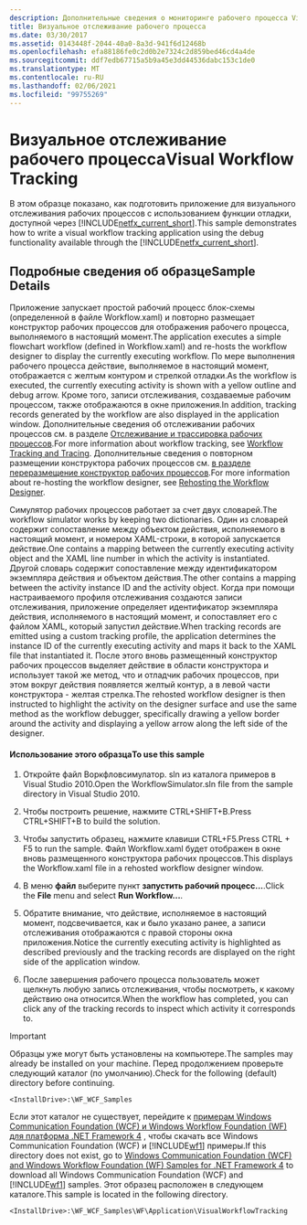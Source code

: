 ```yaml
---
description: Дополнительные сведения о мониторинге рабочего процесса Visual
title: Визуальное отслеживание рабочего процесса
ms.date: 03/30/2017
ms.assetid: 0143448f-2044-40a0-8a3d-941f6d12468b
ms.openlocfilehash: efa88186fe0c2d0b2e7324c2d859bed46cd4a4de
ms.sourcegitcommit: ddf7edb67715a5b9a45e3dd44536dabc153c1de0
ms.translationtype: MT
ms.contentlocale: ru-RU
ms.lasthandoff: 02/06/2021
ms.locfileid: "99755269"
---
```

# <a name="visual-workflow-tracking"></a><span data-ttu-id="f8d16-103">Визуальное отслеживание рабочего процесса</span><span class="sxs-lookup"><span data-stu-id="f8d16-103">Visual Workflow Tracking</span></span>

<span data-ttu-id="f8d16-104">В этом образце показано, как подготовить приложение для визуального отслеживания рабочих процессов с использованием функции отладки, доступной через [!INCLUDE[netfx_current_short](../../../../includes/netfx-current-short-md.md)].</span><span class="sxs-lookup"><span data-stu-id="f8d16-104">This sample demonstrates how to write a visual workflow tracking application using the debug functionality available through the [!INCLUDE[netfx_current_short](../../../../includes/netfx-current-short-md.md)].</span></span>

## <a name="sample-details"></a><span data-ttu-id="f8d16-105">Подробные сведения об образце</span><span class="sxs-lookup"><span data-stu-id="f8d16-105">Sample Details</span></span>

 <span data-ttu-id="f8d16-106">Приложение запускает простой рабочий процесс блок-схемы (определенной в файле Workflow.xaml) и повторно размещает конструктор рабочих процессов для отображения рабочего процесса, выполняемого в настоящий момент.</span><span class="sxs-lookup"><span data-stu-id="f8d16-106">The application executes a simple flowchart workflow (defined in Workflow.xaml) and re-hosts the workflow designer to display the currently executing workflow.</span></span> <span data-ttu-id="f8d16-107">По мере выполнения рабочего процесса действие, выполняемое в настоящий момент, отображается с желтым контуром и стрелкой отладки.</span><span class="sxs-lookup"><span data-stu-id="f8d16-107">As the workflow is executed, the currently executing activity is shown with a yellow outline and debug arrow.</span></span> <span data-ttu-id="f8d16-108">Кроме того, записи отслеживания, создаваемые рабочим процессом, также отображаются в окне приложения.</span><span class="sxs-lookup"><span data-stu-id="f8d16-108">In addition, tracking records generated by the workflow are also displayed in the application window.</span></span> <span data-ttu-id="f8d16-109">Дополнительные сведения об отслеживании рабочих процессов см. в разделе [Отслеживание и трассировка рабочих процессов](../workflow-tracking-and-tracing.md).</span><span class="sxs-lookup"><span data-stu-id="f8d16-109">For more information about workflow tracking, see [Workflow Tracking and Tracing](../workflow-tracking-and-tracing.md).</span></span> <span data-ttu-id="f8d16-110">Дополнительные сведения о повторном размещении конструктора рабочих процессов см. [в разделе переразмещение конструктор рабочих процессов](../rehosting-the-workflow-designer.md).</span><span class="sxs-lookup"><span data-stu-id="f8d16-110">For more information about re-hosting the workflow designer, see [Rehosting the Workflow Designer](../rehosting-the-workflow-designer.md).</span></span>

 <span data-ttu-id="f8d16-111">Симулятор рабочих процессов работает за счет двух словарей.</span><span class="sxs-lookup"><span data-stu-id="f8d16-111">The workflow simulator works by keeping two dictionaries.</span></span> <span data-ttu-id="f8d16-112">Один из словарей содержит сопоставление между объектом действия, исполняемого в настоящий момент, и номером XAML-строки, в которой запускается действие.</span><span class="sxs-lookup"><span data-stu-id="f8d16-112">One contains a mapping between the currently executing activity object and the XAML line number in which the activity is instantiated.</span></span> <span data-ttu-id="f8d16-113">Другой словарь содержит сопоставление между идентификатором экземпляра действия и объектом действия.</span><span class="sxs-lookup"><span data-stu-id="f8d16-113">The other contains a mapping between the activity instance ID and the activity object.</span></span> <span data-ttu-id="f8d16-114">Когда при помощи настраиваемого профиля отслеживания создаются записи отслеживания, приложение определяет идентификатор экземпляра действия, исполняемого в настоящий момент, и сопоставляет его с файлом XAML, который запустил действие.</span><span class="sxs-lookup"><span data-stu-id="f8d16-114">When tracking records are emitted using a custom tracking profile, the application determines the instance ID of the currently executing activity and maps it back to the XAML file that instantiated it.</span></span> <span data-ttu-id="f8d16-115">После этого вновь размещенный конструктор рабочих процессов выделяет действие в области конструктора и использует такой же метод, что и отладчик рабочих процессов, при этом вокруг действия появляется желтый контур, а в левой части конструктора - желтая стрелка.</span><span class="sxs-lookup"><span data-stu-id="f8d16-115">The rehosted workflow designer is then instructed to highlight the activity on the designer surface and use the same method as the workflow debugger, specifically drawing a yellow border around the activity and displaying a yellow arrow along the left side of the designer.</span></span>

#### <a name="to-use-this-sample"></a><span data-ttu-id="f8d16-116">Использование этого образца</span><span class="sxs-lookup"><span data-stu-id="f8d16-116">To use this sample</span></span>

1. <span data-ttu-id="f8d16-117">Откройте файл Воркфловсимулатор. sln из каталога примеров в Visual Studio 2010.</span><span class="sxs-lookup"><span data-stu-id="f8d16-117">Open the WorkflowSimulator.sln file from the sample directory in Visual Studio 2010.</span></span>

2. <span data-ttu-id="f8d16-118">Чтобы построить решение, нажмите CTRL+SHIFT+B.</span><span class="sxs-lookup"><span data-stu-id="f8d16-118">Press CTRL+SHIFT+B to build the solution.</span></span>

3. <span data-ttu-id="f8d16-119">Чтобы запустить образец, нажмите клавиши CTRL+F5.</span><span class="sxs-lookup"><span data-stu-id="f8d16-119">Press CTRL + F5 to run the sample.</span></span> <span data-ttu-id="f8d16-120">Файл Workflow.xaml будет отображен в окне вновь размещенного конструктора рабочих процессов.</span><span class="sxs-lookup"><span data-stu-id="f8d16-120">This displays the Workflow.xaml file in a rehosted workflow designer window.</span></span>

4. <span data-ttu-id="f8d16-121">В меню **файл** выберите пункт **запустить рабочий процесс...**.</span><span class="sxs-lookup"><span data-stu-id="f8d16-121">Click the **File** menu and select **Run Workflow...**.</span></span>

5. <span data-ttu-id="f8d16-122">Обратите внимание, что действие, исполняемое в настоящий момент, подсвечивается, как и было указано ранее, а записи отслеживания отображаются с правой стороны окна приложения.</span><span class="sxs-lookup"><span data-stu-id="f8d16-122">Notice the currently executing activity is highlighted as described previously and the tracking records are displayed on the right side of the application window.</span></span>

6. <span data-ttu-id="f8d16-123">После завершения рабочего процесса пользователь может щелкнуть любую запись отслеживания, чтобы посмотреть, к какому действию она относится.</span><span class="sxs-lookup"><span data-stu-id="f8d16-123">When the workflow has completed, you can click any of the tracking records to inspect which activity it corresponds to.</span></span>

> [!IMPORTANT]
> <span data-ttu-id="f8d16-124">Образцы уже могут быть установлены на компьютере.</span><span class="sxs-lookup"><span data-stu-id="f8d16-124">The samples may already be installed on your machine.</span></span> <span data-ttu-id="f8d16-125">Перед продолжением проверьте следующий каталог (по умолчанию).</span><span class="sxs-lookup"><span data-stu-id="f8d16-125">Check for the following (default) directory before continuing.</span></span>  
>
> `<InstallDrive>:\WF_WCF_Samples`  
>
> <span data-ttu-id="f8d16-126">Если этот каталог не существует, перейдите к [примерам Windows Communication Foundation (WCF) и Windows Workflow Foundation (WF) для платформа .NET Framework 4](https://www.microsoft.com/download/details.aspx?id=21459) , чтобы скачать все Windows Communication Foundation (WCF) и [!INCLUDE[wf1](../../../../includes/wf1-md.md)] примеры.</span><span class="sxs-lookup"><span data-stu-id="f8d16-126">If this directory does not exist, go to [Windows Communication Foundation (WCF) and Windows Workflow Foundation (WF) Samples for .NET Framework 4](https://www.microsoft.com/download/details.aspx?id=21459) to download all Windows Communication Foundation (WCF) and [!INCLUDE[wf1](../../../../includes/wf1-md.md)] samples.</span></span> <span data-ttu-id="f8d16-127">Этот образец расположен в следующем каталоге.</span><span class="sxs-lookup"><span data-stu-id="f8d16-127">This sample is located in the following directory.</span></span>  
>
> `<InstallDrive>:\WF_WCF_Samples\WF\Application\VisualWorkflowTracking`
